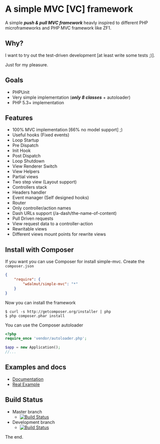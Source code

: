 # A simple MVC [VC] framework

A simple ***push & pull MVC framework*** heavly inspired to different PHP microframeworks and
PHP MVC framework like ZF1.

## Why?

I want to try out the test-driven development [at least write some tests ;)].

Just for my pleasure.

## Goals

 * PHPUnit
 * Very simple implementation (***only 8 classes*** + autoloader)
 * PHP 5.3+ implementation

## Features

 * 100% MVC implementation [66% no model support] ;)
 * Useful hooks (Fixed events)
  * Loop Startup
  * Pre Dispatch
  * Init Hook
  * Post Dispatch
  * Loop Shutdown
 * View Renderer Switch
 * View Helpers
 * Partial views
 * Two step view (Layout support)
 * Controllers stack
 * Headers handler
 * Event manager (Self designed hooks)
 * Router
  * Only controller/action names
  * Dash URLs support (/a-dash/the-name-of-content)
 * Pull Driven requests
  * View request data to a controller-action
 * Rewritable views
  * Different views mount points for rewrite views

## Install with Composer

If you want you can use Composer for install simple-mvc.
Create the `composer.json`

```json
{
    "require": {
        "wdalmut/simple-mvc": "*"
    }
}
```

Now you can install the framework

```shell
$ curl -s http://getcomposer.org/installer | php
$ php composer.phar install
```

You can use the Composer autoloader

```php
<?php
require_once 'vendor/autoloader.php';

$app = new Application();
//...
```

## Examples and docs

 * [Documentation](documentation)
 * [Real Example](examples)

## Build Status

 * Master branch
   * [![Build Status](https://secure.travis-ci.org/wdalmut/simple-mvc.png?branch=master)](http://travis-ci.org/wdalmut/simple-mvc?branch=master)
 * Development branch
   * [![Build Status](https://secure.travis-ci.org/wdalmut/simple-mvc.png?branch=development)](http://travis-ci.org/wdalmut/simple-mvc?branch=development)

The end.
